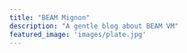 ```yaml
---
title: "BEAM Mignon"
description: "A gentle blog about BEAM VM"
featured_image: 'images/plate.jpg'
---
```


